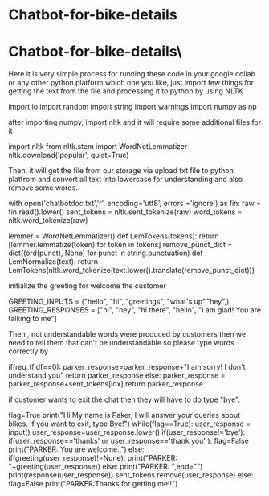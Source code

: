 # Chatbot-for-bike-details
# Chatbot-for-bike-details\
Here it is very simple process for running these code in your google collab or any other python platform which one you like, just import few things for getting the text from the file and processing it to python by using NLTK 

import io
import random
import string
import warnings
import numpy as np

after importing numpy, import nltk and it will require some additional files for it

import nltk
from nltk.stem import WordNetLemmatizer
nltk.download('popular', quiet=True)

Then, it will get the file from our storage via upload txt file to python platfrom and convert all text into lowercase for understanding and also remove some words.

with open('chatbotdoc.txt','r', encoding='utf8', errors ='ignore') as fin:
    raw = fin.read().lower()
sent_tokens = nltk.sent_tokenize(raw)
word_tokens = nltk.word_tokenize(raw)

lemmer = WordNetLemmatizer()
def LemTokens(tokens):
    return [lemmer.lemmatize(token) for token in tokens]
remove_punct_dict = dict((ord(punct), None) for punct in string.punctuation)
def LemNormalize(text):
    return LemTokens(nltk.word_tokenize(text.lower().translate(remove_punct_dict)))
    
initialize the greeting for welcome the customer

GREETING_INPUTS = ("hello", "hi", "greetings", "what's up","hey",)
GREETING_RESPONSES = ["hi", "hey", "hi there", "hello", "I am glad! You are talking to me"]

Then , not understandable words were produced by customers then we need to tell them that can't be understandable so please type words correctly by

if(req_tfidf==0):
        parker_response=parker_response+"I am sorry! I don't understand you"
        return parker_response
    else:
        parker_response = parker_response+sent_tokens[idx]
        return parker_response
        
if customer wants to exit the chat then they will have to do type "bye".

flag=True
print("Hi My name is Paker, I will answer your queries about bikes. If you want to exit, type Bye!")
while(flag==True):
    user_response = input()
    user_response=user_response.lower()
    if(user_response!='bye'):
        if(user_response=='thanks' or user_response=='thank you' ):
            flag=False
            print("PARKER: You are welcome..")
        else:
            if(greeting(user_response)!=None):
                print("PARKER: "+greeting(user_response))
            else:
                print("PARKER: ",end="")
                print(response(user_response))
                sent_tokens.remove(user_response)
    else:
        flag=False
        print("PARKER:Thanks for getting me!!")  
        
    
